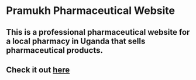 # Pramukh Pharmaceutical Website
## This is a professional pharmaceutical website for a local pharmacy in Uganda that sells pharmaceutical products.
## Check it out [here](https://pramukh-pharmaceutical.vercel.app/)

